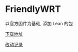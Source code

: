 # FriendlyWRT

以官方固件为基础, 添加 Lean 的包

[下载地址](https://github.com/songchenwen/nanopi-r2s/releases/download/FriendlyWRT-2020-05-28-b0a8b83/FriendlyWRT-2020-05-28-b0a8b83-ROM.zip)

[改动记录](CHANGELOG.md)
